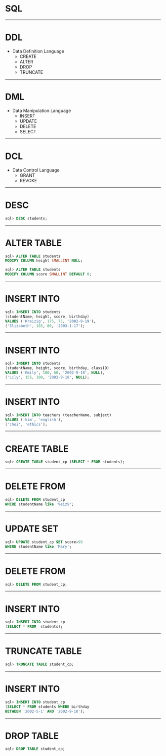 # SQL
---
# DDL
  - Data Definition Language
    - CREATE
    - ALTER
    - DROP
    - TRUNCATE
---
# DML
  - Data Manipulation Language
    - INSERT
    - UPDATE
    - DELETE
    - SELECT
---
# DCL
  - Data Control Language
    - GRANT
    - REVOKE
---
# DESC 
```sql
sql> DESC students;
```
---
# ALTER TABLE
```sql
sql> ALTER TABLE students 
MODIFY COLUMN height SMALLINT NULL;

sql> ALTER TABLE students
MODIFY COLUMN score SMALLINT DEFAULT 0;
```
---
# INSERT INTO
```sql
sql> INSERT INTO students
(studentName, height, score, birthday)
VALUES ('Kreizig', 175, 75, '2002-9-19'),
('Elizabeth', 165, 80, '2003-1-17');
```
---
# INSERT INTO
```sql
sql> INSERT INTO students 
(studentName, height, score, birthday, classID)
VALUES ('Emily', 180, 60, '2002-9-18', NULL),
('Lily', 155, 100, '2002-9-18', NULL);
```
---
# INSERT INTO
```sql
sql> INSERT INTO teachers (teacherName, subject)
VALUES ('kim', 'english'),
('choi', 'ethics');
```
---
# CREATE TABLE
```sql
sql> CREATE TABLE student_cp (SELECT * FROM students);
```
---
# DELETE FROM
```sql
sql> DELETE FROM student_cp 
WHERE studentName like '%eiz%';
```
---
# UPDATE SET
```sql
sql> UPDATE student_cp SET score=99 
WHERE studentName like 'Mary';
```
---
# DELETE FROM
```sql
sql> DELETE FROM student_cp;
```
---
# INSERT INTO
```sql
sql> INSERT INTO student_cp
(SELECT * FROM 	students);
```
---
# TRUNCATE TABLE
```sql
sql> TRUNCATE TABLE student_cp;
```
---
# INSERT INTO
```sql
sql> INSERT INTO student_cp
(SELECT * FROM students WHERE birthday 
BETWEEN '2002-5-1' AND '2002-9-10');
```
---
# DROP TABLE
```sql
sql> DROP TABLE student_cp;
```



